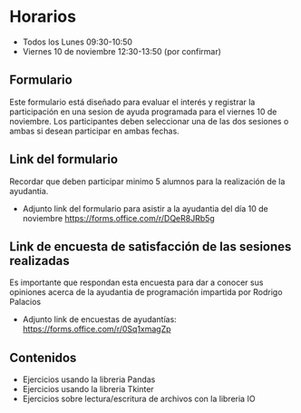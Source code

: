 # Horarios
- Todos los Lunes 09:30-10:50
- Viernes 10 de noviembre 12:30-13:50 (por confirmar)
## Formulario
Este formulario está diseñado para evaluar el interés y registrar la participación en una sesion de ayuda programada para el viernes 10 de noviembre. Los participantes deben seleccionar una de las dos sesiones o ambas si desean participar en ambas fechas.
## Link del formulario
Recordar que deben participar minimo 5 alumnos para la realización de la ayudantia.
- Adjunto link del formulario para asistir a la ayudantia del día 10 de noviembre https://forms.office.com/r/DQeR8JRb5g
## Link de encuesta de satisfacción de las sesiones realizadas
Es importante que respondan esta encuesta para dar a conocer sus opiniones acerca de la ayudantia de programación impartida por Rodrigo Palacios
- Adjunto link de encuestas de ayudantías: https://forms.office.com/r/0Sq1xmagZp

## Contenidos
- Ejercicios usando la libreria Pandas
- Ejercicios usando la libreria Tkinter
- Ejercicios sobre lectura/escritura de archivos con la libreria IO